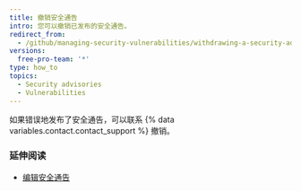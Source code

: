 ```yaml
---
title: 撤销安全通告
intro: 您可以撤销已发布的安全通告。
redirect_from:
  - /github/managing-security-vulnerabilities/withdrawing-a-security-advisory
versions:
  free-pro-team: '*'
type: how_to
topics:
  - Security advisories
  - Vulnerabilities
---
```


如果错误地发布了安全通告，可以联系 {% data variables.contact.contact_support %} 撤销。

### 延伸阅读

- [编辑安全通告](/github/managing-security-vulnerabilities/editing-a-security-advisory)
